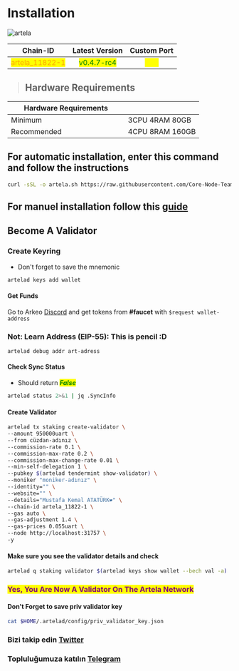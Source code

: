 # Installation
![artela](https://github.com/molla202/Artela/assets/91562185/a7922117-442e-4bbf-b56a-1d11e09670f7)

<table data-full-width="false"><thead><tr><th align="center">Chain-ID</th><th align="center">Latest Version</th><th align="center">Custom Port</th></tr></thead><tbody><tr><td align="center"><mark style="color:orange;">artela_11822-1</mark></td><td align="center"><mark style="color:green;">v0.4.7-rc4</mark></td><td align="center"><mark style="color:yellow;">317</mark></td></tr></tbody></table>


> ## Hardware Requirements
<table data-header-hidden data-full-width="false"><thead><tr><th width="247">Hardware Requirements</th><th></th></tr></thead><tbody><tr><td>Minimum</td><td>3CPU 4RAM 80GB</td></tr><tr><td>Recommended</td><td>4CPU 8RAM 160GB</td></tr></tbody></table>

## For automatic installation, enter this command and follow the instructions
```bash
curl -sSL -o artela.sh https://raw.githubusercontent.com/Core-Node-Team/scripts/main/artela/install.sh && chmod +x artela.sh && bash ./artela.sh && source $HOME/.bash_profile && rm artela.sh
```
## For manuel installation follow this [guide](manuel-install.md)

## Become A Validator

### Create Keyring

* Don't forget to save the mnemonic

```bash
artelad keys add wallet
```
#### Get Funds

Go to Arkeo [Discord](https://discord.gg/TzmnmuCU) and get tokens from **#faucet** with `$request wallet-address`

### Not: Learn Address (EIP-55): This is pencil :D
```
artelad debug addr art-adress
```

#### Check Sync Status

* Should return _<mark style="color:green;">**False**</mark>_

```bash
artelad status 2>&1 | jq .SyncInfo
```

#### Create Validator

```bash
artelad tx staking create-validator \
--amount 950000uart \
--from cüzdan-adınız \
--commission-rate 0.1 \
--commission-max-rate 0.2 \
--commission-max-change-rate 0.01 \
--min-self-delegation 1 \
--pubkey $(artelad tendermint show-validator) \
--moniker "moniker-adınız" \
--identity="" \
--website="" \
--details="Mustafa Kemal ATATÜRK❤️" \
--chain-id artela_11822-1 \
--gas auto \
--gas-adjustment 1.4 \
--gas-prices 0.055uart \
--node http://localhost:31757 \
-y
```

#### Make sure you see the validator details and check

```bash
artelad q staking validator $(artelad keys show wallet --bech val -a)
```

### <mark style="color:purple;">Yes, You Are Now A Validator On The Artela Network</mark>

#### Don't Forget to save priv validator key

```bash
cat $HOME/.artelad/config/priv_validator_key.json
```
### Bizi takip edin [Twitter](https://twitter.com/corenodeHQ)
### Topluluğumuza katılın [Telegram](https://t.me/corenodechat)
